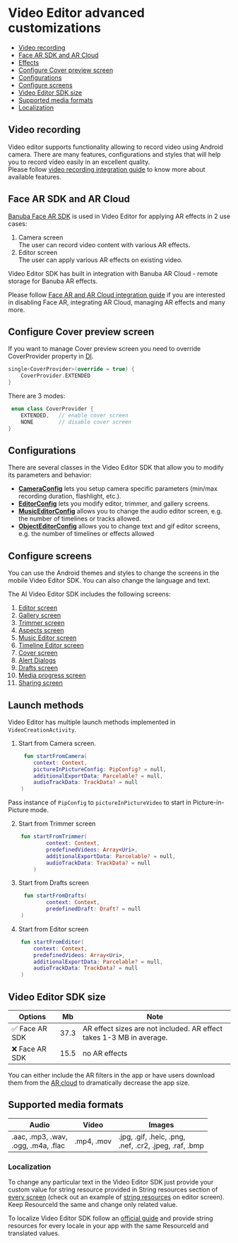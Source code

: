 # Video Editor advanced customizations

- [Video recording](#Video-recording)
- [Face AR SDK and AR Cloud](#Face-AR-SDK-and-AR-Cloud)
- [Effects](#Effects)
- [Configure Cover preview screen](#Configure-Cover-preview-screen)
- [Configurations](#Configurations)
- [Configure screens](#Configure-screens)
- [Video Editor SDK size](#Video-Editor-SDK-size)
- [Supported media formats](#Supported-media-formats)
- [Localization](#Localization)

## Video recording
Video editor supports functionality allowing to record video using Android camera. There are many features, configurations and styles 
that will help you to record video easily in an excellent quality.  
Please follow [video recording integration guide](guide_video_recording.md) to know more about available features.

## Face AR SDK and AR Cloud
[Banuba Face AR SDK](https://www.banuba.com/facear-sdk/face-filters) is used in Video Editor for applying AR effects in 2 use cases:
1. Camera screen  
   The user can record video content with various AR effects.
2. Editor screen  
   The user can apply various AR effects on existing video.  

Video Editor SDK has built in integration with Banuba AR Cloud - remote storage for Banuba AR effects.

Please follow [Face AR and AR Cloud integration guide](guide_far_arcloud.md) if you are interested in disabling Face AR, 
integrating AR Cloud, managing AR effects and many more. 


## Configure Cover preview screen
If you want to manage Cover preview screen you need to override CoverProvider property in [DI](app/src/main/java/com/banuba/example/integrationapp/videoeditor/di/IntegrationKoinModule.kt#L86).
``` kotlin
single<CoverProvider>(override = true) {
    CoverProvider.EXTENDED
}
```
There are 3 modes:
``` kotlin
 enum class CoverProvider {
    EXTENDED,   // enable cover screen
    NONE        // disable cover screen
}
```

## Configurations
There are several classes in the Video Editor SDK that allow you to modify its parameters and behavior:
- [**CameraConfig**](config_camera.md) lets you setup camera specific parameters (min/max recording duration, flashlight, etc.).
- [**EditorConfig**](config_videoeditor.md) lets you modify editor, trimmer, and gallery screens.
- [**MusicEditorConfig**](config_music_editor.md) allows you to change the audio editor screen, e.g. the number of timelines or tracks allowed.
- [**ObjectEditorConfig**](config_object_editor.md) allows you to change text and gif editor screens, e.g. the number of timelines or effects allowed

## Configure screens
You can use the Android themes and styles to change the screens in the mobile Video Editor SDK. You can also change the language and text.

The AI Video Editor SDK includes the following screens:
1. [Editor screen](editor_styles.md)
2. [Gallery screen](guide_gallery.md)
3. [Trimmer screen](trimmer_styles.md)
4. [Aspects screen](aspects_styles.md)
5. [Music Editor screen](guide_audio_content.md#Music-Editor-screen)
6. [Timeline Editor screen](timeline_editor_styles.md)
7. [Cover screen](cover_styles.md)
8. [Alert Dialogs](alert_styles.md)
9. [Drafts screen](drafts_styles.md)
10. [Media progress screen](media_progress_styles.md)
11. [Sharing screen](sharing_screen_styles.md)

## Launch methods
Video Editor has multiple launch methods implemented in ```VideoCreationActivity```.

1. Start from Camera screen.
```kotlin
     fun startFromCamera(
        context: Context,
        pictureInPictureConfig: PipConfig? = null,
        additionalExportData: Parcelable? = null,
        audioTrackData: TrackData? = null
    )
  ```

Pass instance of ```PipConfig``` to  ```pictureInPictureVideo``` to start in Picture-in-Picture mode.

2. Start from Trimmer screen
```kotlin
    fun startFromTrimmer(
            context: Context,
            predefinedVideos: Array<Uri>,
            additionalExportData: Parcelable? = null,
            audioTrackData: TrackData? = null
        )
  ```

3. Start from Drafts screen
```kotlin
     fun startFromDrafts(
            context: Context,
            predefinedDraft: Draft? = null
    )
 ```
4. Start from Editor screen
```kotlin
    fun startFromEditor(
        context: Context,
        predefinedVideos: Array<Uri>,
        additionalExportData: Parcelable? = null,
        audioTrackData: TrackData? = null
    )
```

## Video Editor SDK size

| Options | Mb      | Note |
| -------- | --------- | ----- |
| :white_check_mark: Face AR SDK  | 37.3 | AR effect sizes are not included. AR effect takes 1-3 MB in average.
| :x: Face AR SDK | 15.5  | no AR effects  |  

You can either include the AR filters in the app or have users download them from the [AR cloud](#Configure-AR-cloud) to dramatically decrease the app size.

## Supported media formats
| Audio                                  | Video      | Images      |
|----------------------------------------| ---------  | ----------- |
| .aac, .mp3, .wav,<br>.ogg, .m4a, .flac |.mp4, .mov | .jpg, .gif, .heic, .png,<br>.nef, .cr2, .jpeg, .raf, .bmp
 

### Localization

To change any particular text in the Video Editor SDK just provide your custom value for string resource provided in String resources section of [every screen](#Configure-screens) (check out an example of [string resources](editor_styles.md#string-resources) on editor screen). Keep ResourceId the same and change only related value.

To localize Video Editor SDK follow an [official guide](https://developer.android.com/guide/topics/resources/localization) and provide string resources for every locale in your app with the same ResourceId and translated values.
